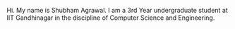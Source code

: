 Hi. My name is Shubham Agrawal. I am a 3rd Year undergraduate student at IIT Gandhinagar in the discipline of Computer Science and Engineering.